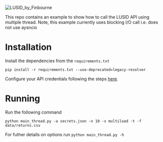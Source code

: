 ![LUSID_by_Finbourne](https://content.finbourne.com/LUSID_repo.png)

This repo contains an example to show how to call the LUSID API using multiple thread. Note, this example currently uses blocking I/O call i.e. does not use aysncio

# Installation

Install the dependencies from the `requirements.txt`
```
pip install -r requirements.txt --use-deprecated=legacy-resolver
```

Configure your API credentials following the steps [here](https://support.lusid.com/knowledgebase/article/KA-01663/).

# Running

Run the following command

```
python main_thread.py -a secrets.json -n 10 -s multiload -t -f data/returns.csv
```

For futher details on options run `python main_thread.py -h`